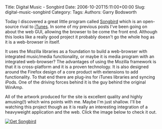 Title: Digital Music - Songbird
Date: 2006-10-20T15:11:00+00:00
Slug: digital-music-songbird
Category: 
Tags: 
Authors: Garry Bodsworth

Today I discovered a great little program called <a href="http://www.songbirdnest.com/">Songbird</a> which is an open-source rival to <a href="http://www.itunes.com">iTunes</a>.  In some of my previous posts I've been going on about the web GUI, allowing the browser to be come the front end.  Although this looks like a really good project it probably doesn't go the whole hog as it is a web-browser in itself.

It uses the Mozilla libraries as a foundation to build a web-browser with integrated music/media functionality, or maybe it is media program with an integrated web-browser?  The advantages of using the Mozilla framework is that it is cross-platform and it is a proven technology.  It is also designed around the Firefox design of a core product with extensions to add functionality.  To that end there are plug-ins for iTunes libraries and syncing iPods.  One of the driving forces behind it is the guy behind the original WinAmp.

All of the artwork produced for the site is excellent quality and highly amusing(!) which wins points with me.  Maybe I'm just shallow.  I'll be watching this project though as it is really an interesting integration of a heavyweight application and the web.  Click the image below to check it out.

<a href="http://songbirdnest.com"><img src="http://songbirdnest.com/files/images/button_hungry.png" border="0" alt="Get Songbird"/></a>

